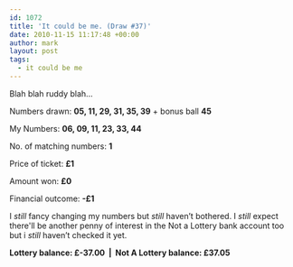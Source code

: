 ```yaml
---
id: 1072
title: 'It could be me. (Draw #37)'
date: 2010-11-15 11:17:48 +00:00
author: mark
layout: post
tags:
  - it could be me
---
```

Blah blah ruddy blah…

Numbers drawn: **﻿﻿05, 11, 29, 31, 35, 39** + bonus ball **45**

My Numbers: **06, 09, 11, 23, 33, 44**

No. of matching numbers: **1**

Price of ticket: **£1**

Amount won: **£0**

Financial outcome: **-£1**

I _still_ fancy changing my numbers but _still_ haven’t bothered. I _still_ expect there'll be another penny of interest in the Not a Lottery bank account too but i _still_ haven’t checked it yet.

**Lottery balance: £-37.00  |  Not A Lottery balance: £37.05**

